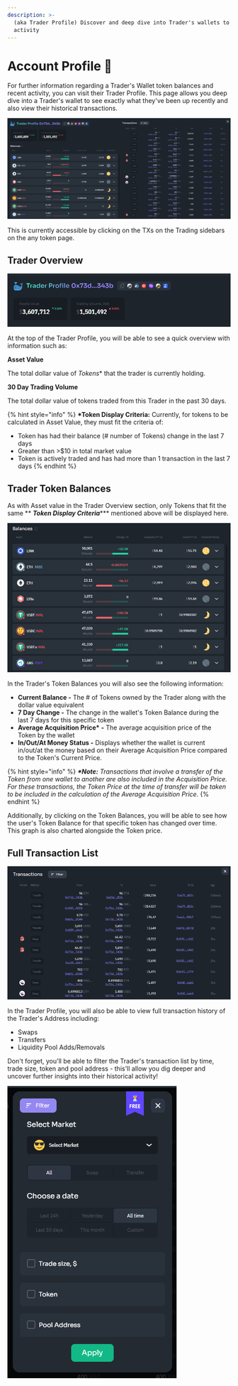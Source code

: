 ```yaml
---
description: >-
  (aka Trader Profile) Discover and deep dive into Trader's wallets to see their
  activity
---
```


# Account Profile 🐋

For further information regarding a Trader's Wallet token balances and recent activity, you can visit their Trader Profile. This page allows you deep dive into a Trader's wallet to see exactly what they've been up recently and also view their historical transactions.

![Trader Profile Page of a Whale's Wallet](<../../.gitbook/assets/image (27).png>)

This is currently accessible by clicking on the TXs on the Trading sidebars on the any token page.&#x20;

## Trader Overview&#x20;

![Trader Overview with Asset Value & Trading Volume](<../../.gitbook/assets/image (32).png>)

At the top of the Trader Profile, you will be able to see a quick overview with information such as:

**Asset Value**

The total dollar value of _Tokens_\* that the trader is currently holding.&#x20;

**30 Day Trading Volume**

The total dollar value of tokens traded from this Trader in the past 30 days.

{% hint style="info" %}
**\*Token Display Criteria:** Currently, for tokens to be calculated in Asset Value, they must fit the criteria of:

* Token has had their balance (# number of Tokens) change in the last 7 days&#x20;
* Greater than >$10 in total market value
* Token is actively traded and has had more than 1 transaction in the last 7 days
{% endhint %}

## Trader Token Balances

As with Asset value in the Trader Overview section, only Tokens that fit the same ** **_**Token Display Criteria**_**\*** mentioned above will be displayed here.

![Trader Token Balances that fit Token Display Criteria\*](<../../.gitbook/assets/image (30).png>)

In the Trader's Token Balances you will also see the following information:

* **Current Balance -** The # of Tokens owned by the Trader along with the dollar value equivalent
* **7 Day Change -** The change in the wallet's Token Balance during the last 7 days for this specific token
* **Average Acquisition Price\*** **-** The average acquisition price of the Token by the wallet
* **In/Out/At Money Status -** Displays whether the wallet is current in/out/at the money based on their Average Acquisition Price compared to the Token's Current Price.

{% hint style="info" %}
_**\*Note:** Transactions that involve a transfer of the Token from one wallet to another are also included in the Acquisition Price. For these transactions, the Token Price at the time of transfer will be taken to be included in the calculation of the Average Acquisition Price._
{% endhint %}

Additionally, by clicking on the Token Balances, you will be able to see how the user's Token Balance for that specific token has changed over time. This graph is also charted alongside the Token price.

## **Full Transaction List**

![Full Transaction list of Trader](<../../.gitbook/assets/image (38).png>)

In the Trader Profile, you will also be able to view full transaction history of the Trader's Address including:

* Swaps
* Transfers
* Liquidity Pool Adds/Removals

Don't forget, you'll be able to filter the Trader's transaction list by time, trade size, token and pool address - this'll allow you dig deeper and uncover further insights into their historical activity!

![Filters available for Trader's Transaction List](<../../.gitbook/assets/image (28).png>)
